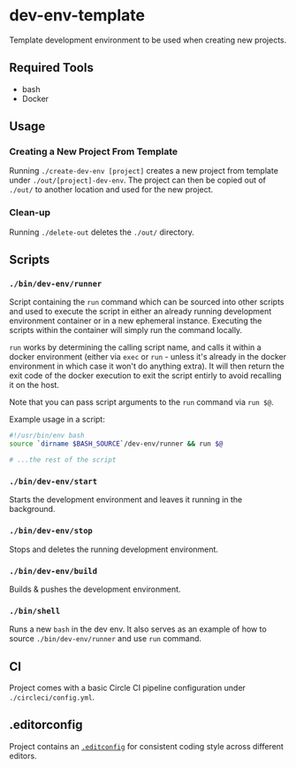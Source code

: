 # dev-env-template

Template development environment to be used when creating new projects.

## Required Tools

* bash
* Docker

## Usage

### Creating a New Project From Template

Running `./create-dev-env [project]` creates a new project from template under `./out/[project]-dev-env`.
The project can then be copied out of `./out/` to another location and used for the new project.

### Clean-up

Running `./delete-out` deletes the `./out/` directory.

## Scripts

### `./bin/dev-env/runner`

Script containing the `run` command which can be sourced into other scripts and used to execute
the script in either an already running development environment container or in a new ephemeral
instance. Executing the scripts within the container will simply run the command locally.

`run` works by determining the calling script name, and calls it within a docker environment
(either via `exec` or `run` - unless it's already in the docker environment in which case it won't
do anything extra). It will then return the exit code of the docker execution to exit the script
entirly to avoid recalling it on the host.

Note that you can pass script arguments to the `run` command via `run $@`.

Example usage in a script:

```bash
#!/usr/bin/env bash
source `dirname $BASH_SOURCE`/dev-env/runner && run $@

# ...the rest of the script
```

### `./bin/dev-env/start`

Starts the development environment and leaves it running in the background.

### `./bin/dev-env/stop`

Stops and deletes the running development environment.

### `./bin/dev-env/build`

Builds & pushes the development environment.

### `./bin/shell`

Runs a new `bash` in the dev env. It also serves as an example of how to source `./bin/dev-env/runner` and use `run` command.

## CI

Project comes with a basic Circle CI pipeline configuration under `./circleci/config.yml`.

## .editorconfig

Project contains an [`.editconfig`](https://editorconfig.org/) for consistent coding style across different editors.